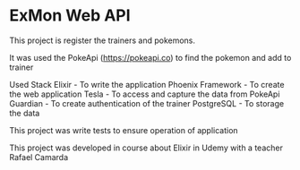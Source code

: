 # ExMon Web API

This project is register the trainers and pokemons. 

It was used the PokeApi (https://pokeapi.co) to find the pokemon and add to trainer

Used Stack 
  Elixir            - To write the application
  Phoenix Framework - To create the web application
  Tesla             - To access and capture the data from PokeApi
  Guardian          - To create authentication of the trainer
  PostgreSQL        - To storage the data

This project was write tests to ensure operation of application

This project was developed in course about Elixir in Udemy with a teacher Rafael Camarda

